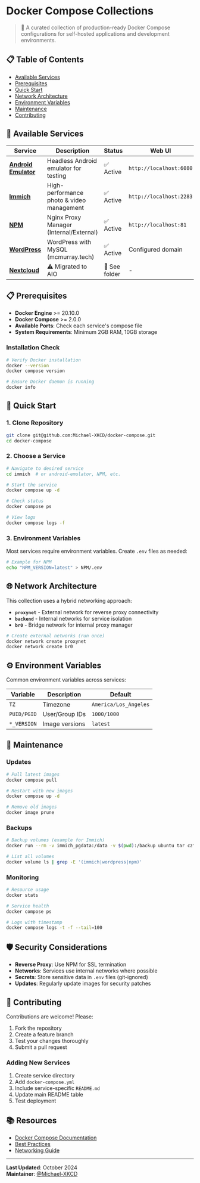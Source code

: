 # Docker Compose Collections

> 🐳 A curated collection of production-ready Docker Compose configurations for self-hosted applications and development environments.

## 📋 Table of Contents

- [Available Services](#available-services)
- [Prerequisites](#prerequisites)
- [Quick Start](#quick-start)
- [Network Architecture](#network-architecture)
- [Environment Variables](#environment-variables)
- [Maintenance](#maintenance)
- [Contributing](#contributing)

## 🚀 Available Services

| Service | Description | Status | Web UI |
|---------|-------------|--------|--------|
| **[Android Emulator](./android-emulator/)** | Headless Android emulator for testing | ✅ Active | `http://localhost:6080` |
| **[Immich](./immich/)** | High-performance photo & video management | ✅ Active | `http://localhost:2283` |
| **[NPM](./NPM/)** | Nginx Proxy Manager (Internal/External) | ✅ Active | `http://localhost:81` |
| **[WordPress](./wordpress/)** | WordPress with MySQL (mcmurray.tech) | ✅ Active | Configured domain |
| **[Nextcloud](./nextcloud/)** | ⚠️ Migrated to AIO | 🔄 See folder | - |

## 📋 Prerequisites

- **Docker Engine** >= 20.10.0
- **Docker Compose** >= 2.0.0
- **Available Ports**: Check each service's compose file
- **System Requirements**: Minimum 2GB RAM, 10GB storage

### Installation Check

```bash
# Verify Docker installation
docker --version
docker compose version

# Ensure Docker daemon is running
docker info
```

## 🚀 Quick Start

### 1. Clone Repository

```bash
git clone git@github.com:Michael-XKCD/docker-compose.git
cd docker-compose
```

### 2. Choose a Service

```bash
# Navigate to desired service
cd immich  # or android-emulator, NPM, etc.

# Start the service
docker compose up -d

# Check status
docker compose ps

# View logs
docker compose logs -f
```

### 3. Environment Variables

Most services require environment variables. Create `.env` files as needed:

```bash
# Example for NPM
echo "NPM_VERSION=latest" > NPM/.env
```

## 🌐 Network Architecture

This collection uses a hybrid networking approach:

- **`proxynet`** - External network for reverse proxy connectivity
- **`backend`** - Internal networks for service isolation
- **`br0`** - Bridge network for internal proxy manager

```bash
# Create external networks (run once)
docker network create proxynet
docker network create br0
```

## ⚙️ Environment Variables

Common environment variables across services:

| Variable | Description | Default |
|----------|-------------|----------|
| `TZ` | Timezone | `America/Los_Angeles` |
| `PUID/PGID` | User/Group IDs | `1000/1000` |
| `*_VERSION` | Image versions | `latest` |

## 🔧 Maintenance

### Updates

```bash
# Pull latest images
docker compose pull

# Restart with new images
docker compose up -d

# Remove old images
docker image prune
```

### Backups

```bash
# Backup volumes (example for Immich)
docker run --rm -v immich_pgdata:/data -v $(pwd):/backup ubuntu tar czf /backup/immich-backup.tar.gz /data

# List all volumes
docker volume ls | grep -E '(immich|wordpress|npm)'
```

### Monitoring

```bash
# Resource usage
docker stats

# Service health
docker compose ps

# Logs with timestamp
docker compose logs -t -f --tail=100
```

## 🛡️ Security Considerations

- **Reverse Proxy**: Use NPM for SSL termination
- **Networks**: Services use internal networks where possible
- **Secrets**: Store sensitive data in `.env` files (git-ignored)
- **Updates**: Regularly update images for security patches

## 🤝 Contributing

Contributions are welcome! Please:

1. Fork the repository
2. Create a feature branch
3. Test your changes thoroughly
4. Submit a pull request

### Adding New Services

1. Create service directory
2. Add `docker-compose.yml`
3. Include service-specific `README.md`
4. Update main README table
5. Test deployment

## 📚 Resources

- [Docker Compose Documentation](https://docs.docker.com/compose/)
- [Best Practices](https://docs.docker.com/develop/best-practices/)
- [Networking Guide](https://docs.docker.com/network/)

---

**Last Updated**: October 2024  
**Maintainer**: [@Michael-XKCD](https://github.com/Michael-XKCD)